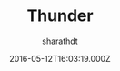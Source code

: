 ---
title: Thunder
github: https://github.com/sharu725/thunder
demo: https://webjeda.com/thunder/
author: sharathdt
ssg:
  - Jekyll
cms:
  - No Cms
date: 2016-05-12T16:03:19.000Z
description: A minimal and superfast Jekyll theme
stale: false
---